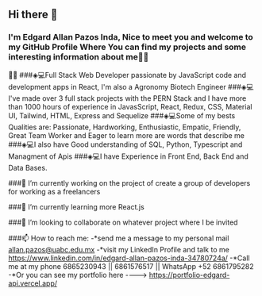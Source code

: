 ## Hi there 👋
### I'm Edgard Allan Pazos Inda, Nice to meet you and welcome to my GitHub Profile Where You can find my projects and some interesting information about me👨‍💻



👨‍💻
###◈💻Full Stack Web Developer passionate by JavaScript code and development apps in React, I'm also a Agronomy Biotech Engineer
###◈💻I've made over 3 full stack projects with the PERN Stack and I have more than 1000 hours of experience in JavasScript, React, Redux, CSS, Material UI, Tailwind, HTML, Express and Sequelize
###◈💻Some of my bests Qualities are: Passionate, Hardworking, Enthusiastic, Empatic, Friendly, Great Team Worker and Eager to learn more are words that describe me
###◈💻I also have Good understanding of SQL, Python, Typescript and Managment of Apis
###◈💻I have Experience in Front End, Back End and Data Bases.

###🔭 I’m currently working on the project of create a group of developers for working as a freelancers

###🌱 I’m currently learning more React.js

###👯 I’m looking to collaborate on whatever project where I be invited
 
###📫 How to reach me: 
 -*send me a message to my personal mail allan.pazos@uabc.edu.mx
 -*visit my LinkedIn Profile and talk to me https://www.linkedin.com/in/edgard-allan-pazos-inda-34780724a/
 -*Call me at my phone 6865230943 || 6861576517 || WhatsApp +52 6861795282
 -*Or you can see my portfolio here ----> https://portfolio-edgard-api.vercel.app/
